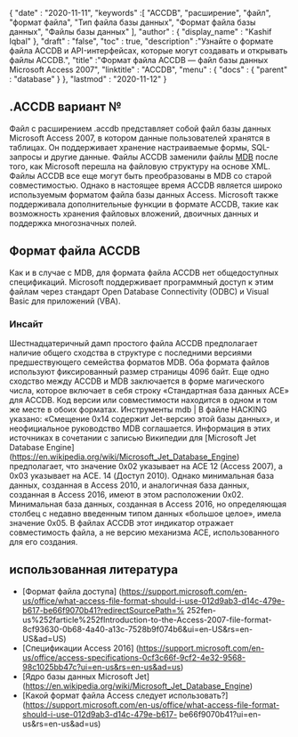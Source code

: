 {
  "date" : "2020-11-11",
  "keywords" :[ "ACCDB", "расширение", "файл", "формат файла", "Тип файла базы данных", "Формат файла базы данных", "Файлы базы данных" ],
  "author" : {
    "display_name" : "Kashif Iqbal"
},
  "draft" : "false",
  "toc" : true,
  "description" :"Узнайте о формате файла ACCDB и API-интерфейсах, которые могут создавать и открывать файлы ACCDB.",
  "title" :"Формат файла ACCDB — файл базы данных Microsoft Access 2007",
  "linktitle" : "ACCDB",
  "menu" : {
    "docs" : {
      "parent" : "database"
}
},
  "lastmod" : "2020-11-12"
}

## .ACCDB вариант №

Файл с расширением .accdb представляет собой файл базы данных Microsoft Access 2007, в котором данные пользователей хранятся в таблицах. Он поддерживает хранение
настраиваемые формы, SQL-запросы и другие данные. Файлы ACCDB заменили файлы [MDB](/ru/database/mdb/) после того, как Microsoft перешла на файловую структуру на основе XML. Файлы ACCDB все еще могут быть преобразованы в MDB со старой совместимостью. Однако в настоящее время ACCDB является широко используемым форматом файла базы данных Access. Microsoft также поддерживала дополнительные функции в формате ACCDB, такие как возможность хранения файловых вложений, двоичных данных и поддержка многозначных полей.

## Формат файла ACCDB

Как и в случае с MDB, для формата файла ACCDB нет общедоступных спецификаций. Microsoft поддерживает программный доступ к этим файлам через стандарт Open Database Connectivity (ODBC) и Visual Basic для приложений (VBA).

### Инсайт

Шестнадцатеричный дамп простого файла ACCDB предполагает наличие общего сходства в структуре с последними версиями предшествующего семейства форматов MDB. Оба формата файлов используют фиксированный размер страницы 4096 байт. Еще одно сходство между ACCDB и MDB заключается в форме магического числа, которое включает в себя строку «Стандартная база данных ACE» для ACCDB. Код версии или совместимости находится в одном и том же месте в обоих форматах. Инструменты mdb | В файле HACKING указано: «Смещение 0x14 содержит Jet-версию этой базы данных», и неофициальное руководство MDB соглашается. Информация в этих источниках в сочетании с записью Википедии для [Microsoft Jet Database Engine] (https://en.wikipedia.org/wiki/Microsoft_Jet_Database_Engine) предполагает, что значение 0x02 указывает на ACE 12 (Access 2007), а 0x03 указывает на ACE. 14 (Доступ 2010). Однако минимальная база данных, созданная в Access 2010, и аналогичная база данных, созданная в Access 2016, имеют в этом расположении 0x02. Минимальная база данных, созданная в Access 2016, но определяющая столбец с недавно введенным типом данных «большое целое», имела значение 0x05. В файлах ACCDB этот индикатор отражает совместимость файла, а не версию механизма ACE, использованного для его создания.

## использованная литература

* [Формат файла доступа] (https://support.microsoft.com/en-us/office/what-access-file-format-should-i-use-012d9ab3-d14c-479e-b617-be66f9070b41?redirectSourcePath=% 252fen-us%252farticle%252fIntroduction-to-the-Access-2007-file-format-8cf93630-0b68-4a40-a13c-7528b9f074b6&ui=en-US&rs=en-US&ad=US)
* [Спецификации Access 2016] (https://support.microsoft.com/en-us/office/access-specifications-0cf3c66f-9cf2-4e32-9568-98c1025bb47c?ui=en-us&rs=en-us&ad=us)
* [Ядро базы данных Microsoft Jet] (https://en.wikipedia.org/wiki/Microsoft_Jet_Database_Engine)
* [Какой формат файла Access следует использовать?] (https://support.microsoft.com/en-us/office/what-access-file-format-should-i-use-012d9ab3-d14c-479e-b617- be66f9070b41?ui=en-us&rs=en-us&ad=us)

